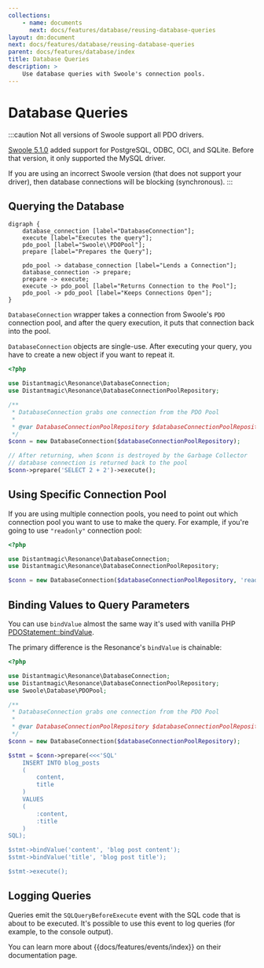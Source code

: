 ```yaml
---
collections:
    - name: documents
      next: docs/features/database/reusing-database-queries
layout: dm:document
next: docs/features/database/reusing-database-queries
parent: docs/features/database/index
title: Database Queries
description: >
    Use database queries with Swoole's connection pools.
---
```


# Database Queries

:::caution
Not all versions of Swoole support all PDO drivers.

[Swoole 5.1.0](https://github.com/swoole/swoole-src/releases/tag/v5.1.0)
added support for PostgreSQL, ODBC, OCI, and SQLite. Before that version, it 
only supported the MySQL driver. 

If you are using an incorrect Swoole version (that does not 
support your driver), then database connections will be blocking (synchronous).
:::

## Querying the Database

```graphviz render
digraph { 
    database_connection [label="DatabaseConnection"];
    execute [label="Executes the query"];
    pdo_pool [label="Swoole\\PDOPool"];
    prepare [label="Prepares the Query"];

    pdo_pool -> database_connection [label="Lends a Connection"];
    database_connection -> prepare;
    prepare -> execute;
    execute -> pdo_pool [label="Returns Connection to the Pool"];
    pdo_pool -> pdo_pool [label="Keeps Connections Open"];
}
```

`DatabaseConnection` wrapper takes a connection from Swoole's `PDO` 
connection pool, and after the query execution, it puts that connection back
into the pool.

`DatabaseConnection` objects are single-use. After executing your query, you 
have to create a new object if you want to repeat it.

```php
<?php

use Distantmagic\Resonance\DatabaseConnection;
use Distantmagic\Resonance\DatabaseConnectionPoolRepository;

/**
 * DatabaseConnection grabs one connection from the PDO Pool
 * 
 * @var DatabaseConnectionPoolRepository $databaseConnectionPoolRepository
 */
$conn = new DatabaseConnection($databaseConnectionPoolRepository);

// After returning, when $conn is destroyed by the Garbage Collector
// database connection is returned back to the pool
$conn->prepare('SELECT 2 + 2')->execute();
```

## Using Specific Connection Pool

If you are using multiple connection pools, you need to point out which 
connection pool you want to use to make the query. For example, if you're 
going to use `"readonly"` connection pool:

```php
<?php

use Distantmagic\Resonance\DatabaseConnection;
use Distantmagic\Resonance\DatabaseConnectionPoolRepository;

$conn = new DatabaseConnection($databaseConnectionPoolRepository, 'readonly');
```

## Binding Values to Query Parameters

You can use `bindValue` almost the same way it's used with vanilla PHP
[PDOStatement::bindValue](https://www.php.net/manual/en/pdostatement.bindvalue.php).

The primary difference is the Resonance's `bindValue` is chainable:

```php
<?php

use Distantmagic\Resonance\DatabaseConnection;
use Distantmagic\Resonance\DatabaseConnectionPoolRepository;
use Swoole\Database\PDOPool;

/**
 * DatabaseConnection grabs one connection from the PDO Pool
 * 
 * @var DatabaseConnectionPoolRepository $databaseConnectionPoolRepository
 */
$conn = new DatabaseConnection($databaseConnectionPoolRepository);

$stmt = $conn->prepare(<<<'SQL'
    INSERT INTO blog_posts
    (
        content,
        title
    )
    VALUES
    (
        :content,
        :title
    )
SQL);

$stmt->bindValue('content', 'blog post content');
$stmt->bindValue('title', 'blog post title');

$stmt->execute();
```

## Logging Queries

Queries emit the `SQLQueryBeforeExecute` event with the SQL code that
is about to be executed. It's possible to use this event to log queries (for
example, to the console output).

You can learn more about {{docs/features/events/index}} on their documentation
page.

